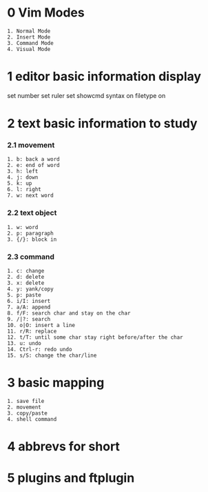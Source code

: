 0 Vim Modes
=================================
    1. Normal Mode
    2. Insert Mode
    3. Command Mode
    4. Visual Mode


1 editor basic information display
==================================
set number
set ruler
set showcmd
syntax on
filetype on



2 text basic information to study
==================================


### 2.1  movement  ###

    1. b: back a word
    2. e: end of word
    3. h: left
    4. j: down
    5. k: up
    6. l: right
    7. w: next word

### 2.2 text object ###

    1. w: word
    2. p: paragraph
    3. {/}: block in 


### 2.3 command ###

    1. c: change
    2. d: delete
    3. x: delete
    4. y: yank/copy
    5. p: paste
    6. i/I: insert
    7. a/A: append
    8. f/F: search char and stay on the char
    9. /|?: search
    10. o|O: insert a line
    11. r/R: replace
    12. t/T: until some char stay right before/after the char
    13. u: undo
    14. Ctrl-r: redo undo
    15. s/S: change the char/line 

3 basic mapping
==================================
    1. save file
    2. movement
    3. copy/paste
    4. shell command



4 abbrevs for short
==================================


5 plugins and ftplugin
=================================




